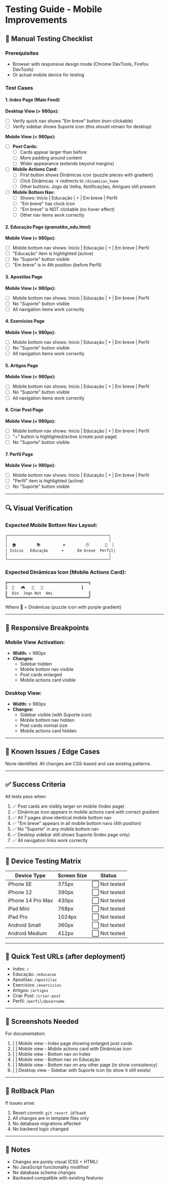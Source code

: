 # Testing Guide - Mobile Improvements

## 🧪 Manual Testing Checklist

### Prerequisites
- Browser with responsive design mode (Chrome DevTools, Firefox DevTools)
- Or actual mobile device for testing

### Test Cases

#### 1. Index Page (Main Feed)

**Desktop View (> 980px):**
- [ ] Verify quick nav shows "Em breve" button (non-clickable)
- [ ] Verify sidebar shows Suporte icon (this should remain for desktop)

**Mobile View (< 980px):**
- [ ] **Post Cards:**
  - [ ] Cards appear larger than before
  - [ ] More padding around content
  - [ ] Wider appearance (extends beyond margins)
  
- [ ] **Mobile Actions Card:**
  - [ ] First button shows Dinâmicas icon (puzzle pieces with gradient)
  - [ ] Click Dinâmicas → redirects to `/dinamicas_home`
  - [ ] Other buttons: Jogo da Velha, Notificações, Amigues still present
  
- [ ] **Mobile Bottom Nav:**
  - [ ] Shows: Início | Educação | + | Em breve | Perfil
  - [ ] "Em breve" has clock icon
  - [ ] "Em breve" is NOT clickable (no hover effect)
  - [ ] Other nav items work correctly

#### 2. Educação Page (gramatike_edu.html)

**Mobile View (< 980px):**
- [ ] Mobile bottom nav shows: Início | Educação | + | Em breve | Perfil
- [ ] "Educação" item is highlighted (active)
- [ ] No "Suporte" button visible
- [ ] "Em breve" is in 4th position (before Perfil)

#### 3. Apostilas Page

**Mobile View (< 980px):**
- [ ] Mobile bottom nav shows: Início | Educação | + | Em breve | Perfil
- [ ] No "Suporte" button visible
- [ ] All navigation items work correctly

#### 4. Exercícios Page

**Mobile View (< 980px):**
- [ ] Mobile bottom nav shows: Início | Educação | + | Em breve | Perfil
- [ ] No "Suporte" button visible
- [ ] All navigation items work correctly

#### 5. Artigos Page

**Mobile View (< 980px):**
- [ ] Mobile bottom nav shows: Início | Educação | + | Em breve | Perfil
- [ ] No "Suporte" button visible
- [ ] All navigation items work correctly

#### 6. Criar Post Page

**Mobile View (< 980px):**
- [ ] Mobile bottom nav shows: Início | Educação | + | Em breve | Perfil
- [ ] "+" button is highlighted/active (create post page)
- [ ] No "Suporte" button visible

#### 7. Perfil Page

**Mobile View (< 980px):**
- [ ] Mobile bottom nav shows: Início | Educação | + | Em breve | Perfil
- [ ] "Perfil" item is highlighted (active)
- [ ] No "Suporte" button visible

---

## 🔍 Visual Verification

### Expected Mobile Bottom Nav Layout:

```
┌─────────────────────────────────────────────┐
│                                             │
│  🏠         📚          ⊕         🕐       👤  │
│ Início   Educação      +      Em breve  Perfil│
│                                             │
└─────────────────────────────────────────────┘
```

### Expected Dinâmicas Icon (Mobile Actions Card):

```
╔════════════════════════════════════╗
║  🧩   🎮   🔔   👥                 ║
║  Din  Jogo Not  Ami                ║
╚════════════════════════════════════╝
```

Where 🧩 = Dinâmicas (puzzle icon with purple gradient)

---

## 📏 Responsive Breakpoints

### Mobile View Activation:
- **Width:** < 980px
- **Changes:**
  - Sidebar hidden
  - Mobile bottom nav visible
  - Post cards enlarged
  - Mobile actions card visible

### Desktop View:
- **Width:** ≥ 980px
- **Changes:**
  - Sidebar visible (with Suporte icon)
  - Mobile bottom nav hidden
  - Post cards normal size
  - Mobile actions card hidden

---

## 🐛 Known Issues / Edge Cases

None identified. All changes are CSS-based and use existing patterns.

---

## ✅ Success Criteria

All tests pass when:
1. ✅ Post cards are visibly larger on mobile (Index page)
2. ✅ Dinâmicas icon appears in mobile actions card with correct gradient
3. ✅ All 7 pages show identical mobile bottom nav
4. ✅ "Em breve" appears in all mobile bottom navs (4th position)
5. ✅ No "Suporte" in any mobile bottom nav
6. ✅ Desktop sidebar still shows Suporte (Index page only)
7. ✅ All navigation links work correctly

---

## 📱 Device Testing Matrix

| Device Type | Screen Size | Status |
|-------------|-------------|--------|
| iPhone SE   | 375px       | ⬜ Not tested |
| iPhone 12   | 390px       | ⬜ Not tested |
| iPhone 14 Pro Max | 430px | ⬜ Not tested |
| iPad Mini   | 768px       | ⬜ Not tested |
| iPad Pro    | 1024px      | ⬜ Not tested |
| Android Small | 360px    | ⬜ Not tested |
| Android Medium | 412px   | ⬜ Not tested |

---

## 🎯 Quick Test URLs (after deployment)

- Index: `/`
- Educação: `/educacao`
- Apostilas: `/apostilas`
- Exercícios: `/exercicios`
- Artigos: `/artigos`
- Criar Post: `/criar-post`
- Perfil: `/perfil/@username`

---

## 📸 Screenshots Needed

For documentation:
1. [ ] Mobile view - Index page showing enlarged post cards
2. [ ] Mobile view - Mobile actions card with Dinâmicas icon
3. [ ] Mobile view - Bottom nav on Index
4. [ ] Mobile view - Bottom nav on Educação
5. [ ] Mobile view - Bottom nav on any other page (to show consistency)
6. [ ] Desktop view - Sidebar with Suporte icon (to show it still exists)

---

## 🔄 Rollback Plan

If issues arise:
1. Revert commit: `git revert 107bae9`
2. All changes are in template files only
3. No database migrations affected
4. No backend logic changed

---

## 📝 Notes

- Changes are purely visual (CSS + HTML)
- No JavaScript functionality modified
- No database schema changes
- Backward compatible with existing features
